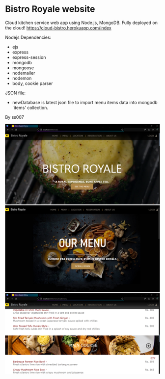 # Bistro Royale website

Cloud kitchen service web app using Node.js, MongoDB. Fully deployed on the cloud!
https://cloud-bistro.herokuapp.com/index

Nodejs Dependencies:
* ejs
* express
* express-session
* mongodb
* mongoose
* nodemailer
* nodemon
* body, cookie parser


JSON file: 
* newDatabase is latest json file to import menu items data into mongodb 'items' collection.


By ss007

![screenshot](screenshots/Screenshot-1.png)
![screenshot](screenshots/Screenshot-12.png)
![screenshot](screenshots/Screenshot-5.png)
